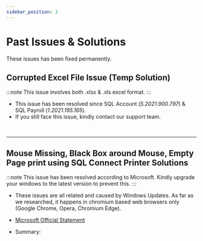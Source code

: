 ```yaml
---
sidebar_position: 3
---
```


# Past Issues & Solutions

These issues has been fixed permanently.

## Corrupted Excel File Issue (Temp Solution)

:::note
This issue involves both .xlsx & .xls excel format.
:::

- This issue has been resolved since SQL Account (_5.2021.900.797_) & SQL Payroll (_1.2021.195.165_).
- If you still face this issue, kindly contact our support team.

<Image path="/img/troubleshooting/excel-issue-1.png" />
<Image path="/img/troubleshooting/excel-issue-2.png" />
<Image path="/img/troubleshooting/excel-issue-3.png" />
<Image path="/img/troubleshooting/excel-issue-4.png" />

---

## Mouse Missing, Black Box around Mouse, Empty Page print using SQL Connect Printer Solutions

:::note
This issue has been resolved according to Microsoft. Kindly upgrade your windows to the latest version to prevent this.
:::

- These issues are all related and caused by Windows Updates. As far as we researched, it happens in chromium based web browsers only (Google Chrome, Opera, Chromium Edge).

- [Microsoft Official Statement](https://support.microsoft.com/en-us/topic/march-15-2021-kb5001567-os-builds-19041-868-and-19042-868-out-of-band-6e0844a2-7551-4b2d-9c4b-4274a5949bf3)

- Summary:

<Image path="/img/troubleshooting/microsoft-statement.png" />
